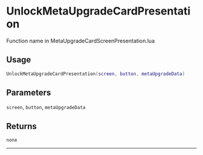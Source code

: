 # UnlockMetaUpgradeCardPresentation
Function name in MetaUpgradeCardScreenPresentation.lua
## Usage
```lua
UnlockMetaUpgradeCardPresentation(screen, button, metaUpgradeData)
```
## Parameters
`screen`, `button`, `metaUpgradeData`
## Returns
`none`

---